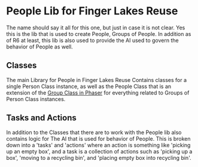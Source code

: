 # People Lib for Finger Lakes Reuse

The name should say it all for this one, but just in case it is not clear. Yes this is the lib that is used to create People, Groups of People. In addition as of R6 at least, this lib is also used to provide the AI used to govern the behavior of People as well.

## Classes

The main Library for People in Finger Lakes Reuse Contains classes for a single Person Class instance, as well as the People Class that is an extension of the [Group Class in Phaser](https://docs.phaser.io/api-documentation/class/gameobjects-group) for everything related to Groups of Person Class instances. 

## Tasks and Actions

In addition to the Classes that there are to work with the People lib also contains logic for The AI that is used for behavior of People. This is broken down into a 'tasks' and 'actions' where an action is something like 'picking up an empty box', and a task is a collection of actions such as 'picking up a box', 'moving to a recycling bin', and 'placing empty box into recycling bin'.


